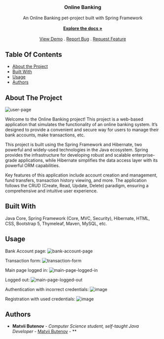<br/>
<p align="center">
  <h3 align="center">Online Banking</h3>

  <p align="center">
    An Online Banking pet-project built with Spring Framework
    <br/>
    <br/>
    <a href="https://github.com/RetiX1337/OnlineBanking"><strong>Explore the docs »</strong></a>
    <br/>
    <br/>
    <a href="https://github.com/RetiX1337/OnlineBanking">View Demo</a>
    .
    <a href="https://github.com/RetiX1337/OnlineBanking/issues">Report Bug</a>
    .
    <a href="https://github.com/RetiX1337/OnlineBanking/issues">Request Feature</a>
  </p>
</p>



## Table Of Contents

* [About the Project](#about-the-project)
* [Built With](#built-with)
* [Usage](#usage)
* [Authors](#authors)

## About The Project

![user-page](https://github.com/RetiX1337/OnlineBanking/assets/32012511/3c6a9274-01b6-4112-96e9-c9126cd1f924)

Welcome to the Online Banking project! This project is a web-based application that simulates the functionality of an online banking system. It’s designed to provide a convenient and secure way for users to manage their bank accounts, make transactions, etc.

This project is built using the Spring Framework and Hibernate, two powerful and widely-used technologies in the Java ecosystem. Spring provides the infrastructure for developing robust and scalable enterprise-grade applications, while Hibernate simplifies the data access layer with its powerful ORM capabilities.

Key features of this application include account creation and management, fund transfers, transaction history viewing, and more. The application follows the CRUD (Create, Read, Update, Delete) paradigm, ensuring a comprehensive and intuitive user experience.

## Built With

Java Core, Spring Framework (Core, MVC, Security), Hibernate, HTML, CSS, Bootstrap 5, Thymeleaf, Maven, MySQL, etc.

## Usage
Bank Account page:
![bank-account-page](https://github.com/RetiX1337/OnlineBanking/assets/32012511/d262811a-0592-4a71-b608-97d39a6938c4)

Transaction form:
![transaction-form](https://github.com/RetiX1337/OnlineBanking/assets/32012511/ceac7f0d-7da7-4050-a69d-3fe0a8595028)

Main page logged in:
![main-page-logged-in](https://github.com/RetiX1337/OnlineBanking/assets/32012511/66b83ece-ab7a-449d-a978-5813e75dade3)

Logged out:
![main-page-logged-out](https://github.com/RetiX1337/OnlineBanking/assets/32012511/6e380dce-785e-4516-a275-15575795e79d)

Authentication with incorrect credentials:
![image](https://github.com/RetiX1337/OnlineBanking/assets/32012511/b1839227-8ec3-462d-9736-b7a2cecaae11)

Registration with used credentials:
![image](https://github.com/RetiX1337/OnlineBanking/assets/32012511/be96a844-3f2e-4d8e-9ef6-5c7599625ab2)


## Authors

* **Matvii Butenov** - *Computer Science student, self-taught Java Developer* - [Matvii Butenov](https://www.linkedin.com/in/matvii-butenov/) - **

